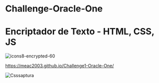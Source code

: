 # Challenge-Oracle-One
# Encriptador de Texto - HTML, CSS, JS
![icons8-encrypted-60](https://user-images.githubusercontent.com/108603136/211947080-80c4a526-a990-4198-8253-105fee983943.png)

https://meac2003.github.io/Challenge1-Oracle-One/

![Csssaptura](https://user-images.githubusercontent.com/108603136/226515619-cb011bd5-b738-4df4-b136-5de8634fc676.PNG)

